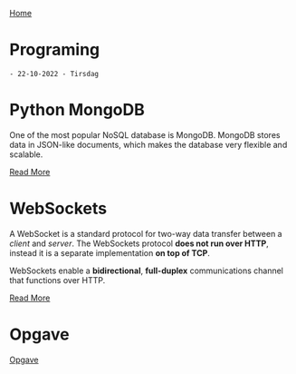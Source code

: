 [Home](../modul-4-2.md)

# Programing
    - 22-10-2022 - Tirsdag

# Python MongoDB
One of the most popular NoSQL database is MongoDB. MongoDB stores data in JSON-like documents, which makes the database very flexible and scalable.

[Read More](./PythonMongoDB.md)


# WebSockets
A WebSocket is a standard protocol for two-way data transfer between a *client* and *server*. The WebSockets protocol **does not run over HTTP**, instead it is a separate implementation **on top of TCP**.

WebSockets enable a **bidirectional**, **full-duplex** communications channel that functions over HTTP.

[Read More](./WebSockets.md)

# Opgave

[Opgave]()



